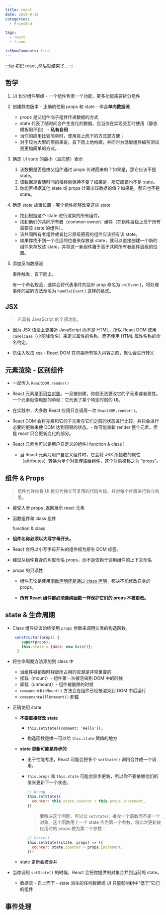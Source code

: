 ```yaml
---
title: react
date: 2019-9-18
categories:
  - FrontEnd

tags:
  - react
  - frame

isShowComments: true
---
```


:::tip
初识 react ,然后就结束了...
:::

<!-- more -->

## 哲学

1. UI 划分组件层级 - 一个组件负责一个功能，更多功能需要拆分组件

2. 创建静态版本 - 正确的使用 props 和 state - 体会**单向数据流**
   - _props_ 是父组件向子组件传递数据的方式
   - state 代表了随时间会产生变化的数据，应当仅在实现交互时使用（静态模板用不到） - **私有自用**
   - 当你的应用比较简单时，使用自上而下的方式更方便；
   - 对于较为大型的项目来说，自下而上地构建，并同时为低层组件编写测试是更加简单的方式。
3. 确定 UI state 的最小（且完整）表示

   1. 该数据是否是由父组件通过 props 传递而来的？如果是，那它应该不是 state。
   2. 该数据是否随时间的推移而保持不变？如果是，那它应该也不是 state。
   3. 你能否根据其他 state 或 props 计算出该数据的值？如果是，那它也不是 state。

4. 确定 state 放置位置 - 哪个组件能够改变这些 state

   - 找到根据这个 state 进行渲染的所有组件。
   - 找到他们的共同所有者（common owner）组件（在组件层级上高于所有需要该 state 的组件）。
   - 该共同所有者组件或者比它层级更高的组件应该拥有该 state。
   - 如果你找不到一个合适的位置来存放该 state，就可以直接创建一个新的组件来存放该 state，并将这一新组件置于高于共同所有者组件层级的位置。

5. 添加反向数据流

   事件触发，自下而上。

   有一个命名规范，通常会将代表事件的监听 prop 命名为 `on[Event]`，将处理事件的监听方法命名为 `handle[Event]` 这样的格式。

## JSX

> 它具有 JavaScript 的全部功能。

- 因为 JSX 语法上更接近 JavaScript 而不是 HTML，所以 React DOM 使用 `camelCase`（小驼峰命名）来定义属性的名称，而不使用 HTML 属性名称的命名约定。

- 防注入攻击 xss - React DOM 在渲染所有输入内容之前，默认会进行转义

## 元素渲染 - 区别组件

- 一起传入 `ReactDOM.render()`

- React 元素是[不可变对象](https://en.wikipedia.org/wiki/Immutable_object)。一旦被创建，你就无法更改它的子元素或者属性。一个元素就像电影的单帧：它代表了某个特定时刻的 UI。

- 在实践中，大多数 React 应用只会调用一次 `ReactDOM.render()`。

- React DOM 会将元素和它的子元素与它们之前的状态进行比较，并只会进行必要的更新来使 DOM 达到预期的状态。- 你可能重新 render 整个元素，但是 react 只会更新变化的部分。

- React 元素也可以是用户自定义的组件( function & class )

  - 当 React 元素为用户自定义组件时，它会将 JSX 所接收的属性（attributes）转换为单个对象传递给组件，这个对象被称之为 “props”。

## 组件 & Props

> 组件允许你将 UI 拆分为独立可复用的代码片段，并对每个片段进行独立构思。

- 接受入参 props ,返回展示 react 元素

- 函数组件和 class 组件

  function & class

- **组件名称必须以大写字母开头。**

- React 会将以小写字母开头的组件视为原生 DOM 标签。

- 建议从组件自身的角度命名 props，而不是依赖于调用组件的上下文命名

- props 的只读性

  - 组件无论是使用[函数声明还是通过 class 声明](https://react.docschina.org/docs/components-and-props.html#function-and-class-components)，都决不能修改自身的 props。

  - **所有 React 组件都必须像纯函数一样保护它们的 props 不被更改。**

## state & 生命周期

- Class 组件应该始终使用 `props` 参数来调用父类的构造函数。

  ```js
   constructor(props) {
      super(props);
      this.state = {date: new Date()};
    }
  ```

- 将生命周期方法添加到 class 中

  - 当组件被销毁时释放所占用的资源是非常重要的
  - 挂载（mount）- 组件第一次被渲染到 DOM 中的时候
  - 卸载（unmount）- 组件被删除的时候
  - `componentDidMount()` 方法会在组件已经被渲染到 DOM 中后运行
  - `componentWillUnmount()` 卸载

- 正确使用 state

  - **不要直接修改 state**

    - ```
      this.setState({comment: 'Hello'});
      ```

    - 构造函数是唯一可以给 `this.state` 赋值的地方

  - **state 更新可能是异步的**

    - 出于性能考虑，React 可能会把多个 `setState()` 调用合并成一个调用。

    - `this.props` 和 `this.state` 可能会异步更新，所以你不要依赖他们的值来更新下一个状态。

      ```js
      // Wrong
      this.setState({
        counter: this.state.counter + this.props.increment,
      })
      ```

      > 要解决这个问题，可以让 `setState()` 接收一个函数而不是一个对象。这个函数用上一个 state 作为第一个参数，将此次更新被应用时的 props 做为第二个参数：

      ```js
      // Correct
      this.setState((state, props) => ({
        counter: state.counter + props.increment,
      }))
      ```

  - state 更新会被合并

- 当你调用 `setState()` 的时候，React 会把你提供的对象合并到当前的 state。

  - 数据流 - 自上而下 - state 派生的任何数据或 UI 只能影响树中“低于”它们的组件

## 事件处理
